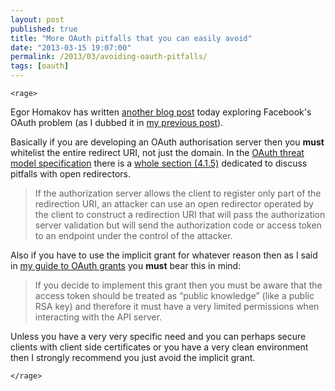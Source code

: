 ```yaml
---
layout: post
published: true
title: "More OAuth pitfalls that you can easily avoid"
date: "2013-03-15 19:07:00"
permalink: /2013/03/avoiding-oauth-pitfalls/
tags: [oauth]
---
```


`<rage>`

Egor Homakov has written [another blog post](http://homakov.blogspot.co.uk/2013/03/redirecturi-is-achilles-heel-of-oauth.html?m=1) today exploring Facebook's OAuth problem (as I dubbed it in [my previous post](http://alexbilbie.com/2013/02/facebooks-oauth-problem/)).

Basically if you are developing an OAuth authorisation server then you **must** whitelist the entire redirect URI, not just the domain. In the [OAuth threat model specification](http://tools.ietf.org/html/draft-ietf-oauth-v2-threatmodel-08#section-4.1.5) there is a [whole section (4.1.5)](http://tools.ietf.org/html/draft-ietf-oauth-v2-threatmodel-08#section-4.1.5) dedicated to discuss pitfalls with open redirectors.

> If the authorization server allows the client to register only part of the redirection URI, an attacker can use an open redirector operated by the client to construct a redirection URI that will pass the authorization server validation but will send the authorization code or access token to an endpoint under the control of the attacker.

Also if you have to use the implicit grant for whatever reason then as I said in [my guide to OAuth grants](http://alexbilbie.com/2013/02/a-guide-to-oauth-2-grants/) you **must** bear this in mind:

> If you decide to implement this grant then you must be aware that the access token should be treated as “public knowledge” (like a public RSA key) and therefore it must have a very limited permissions when interacting with the API server.

Unless you have a very very specific need and you can perhaps secure clients with client side certificates or you have a very clean environment then I strongly recommend you just avoid the implicit grant.

`</rage>`